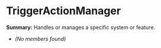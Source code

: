 # TriggerActionManager

**Summary:** Handles or manages a specific system or feature.
- *(No members found)*
